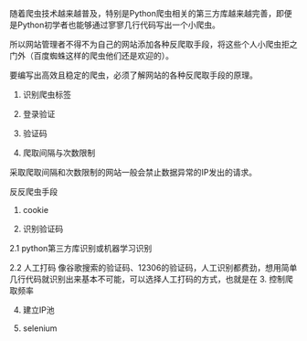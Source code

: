 随着爬虫技术越来越普及，特别是Python爬虫相关的第三方库越来越完善，即便是Python初学者也能够通过寥寥几行代码写出一个小爬虫。

所以网站管理者不得不为自己的网站添加各种反爬取手段，将这些个人小爬虫拒之门外（百度蜘蛛这样的爬虫他们还是欢迎的）。

要编写出高效且稳定的爬虫，必须了解网站的各种反爬取手段的原理。

1. 识别爬虫标签

2. 登录验证

3. 验证码

4. 爬取间隔与次数限制

采取爬取间隔和次数限制的网站一般会禁止数据异常的IP发出的请求。


反反爬虫手段

1. cookie

2. 识别验证码

2.1 python第三方库识别或机器学习识别

2.2 人工打码
像谷歌搜索的验证码、12306的验证码，人工识别都费劲，想用简单几行代码就识别出来基本不可能，可以选择人工打码的方式，也就是在
3. 控制爬取频率

4. 建立IP池

5. selenium

